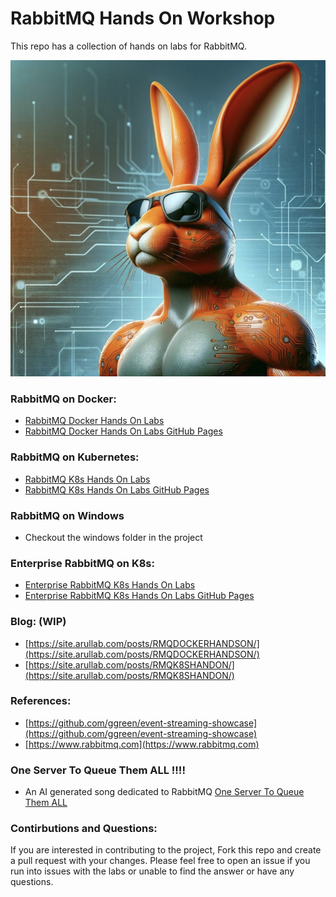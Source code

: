 # RabbitMQ Hands On Workshop

This repo has a collection of hands on  labs for RabbitMQ.

![RabbitMQ Screenshot](static/rmq.png)

### RabbitMQ on Docker:
- [RabbitMQ Docker Hands On Labs](https://github.com/cfkubo/rmq-workshop/tree/ed882554b7fc17952e482947ade64c67dbd580f0/docker)
- [RabbitMQ Docker Hands On Labs GitHub Pages](https://site.arullab.com/rmq-workshop/docker/)

### RabbitMQ on Kubernetes: 
- [RabbitMQ K8s Hands On Labs](https://github.com/cfkubo/rmq-workshop/tree/ed882554b7fc17952e482947ade64c67dbd580f0/k8s)
- [RabbitMQ K8s Hands On Labs GitHub Pages](https://site.arullab.com/rmq-workshop/k8s/)

### RabbitMQ on Windows
- Checkout the windows folder in the project

### Enterprise RabbitMQ on K8s:
- [Enterprise RabbitMQ K8s Hands On Labs](https://github.com/cfkubo/rmq-workshop/tree/a879dc3dbfba24c1d1dd3cbc82b71c2eca1d28b6/EnterpriseRabbitMQ)
- [Enterprise RabbitMQ K8s Hands On Labs GitHub Pages](https://site.arullab.com/rmq-workshop/EnterpriseRabbitMQ/)



### Blog: (WIP)
-  [https://site.arullab.com/posts/RMQDOCKERHANDSON/](https://site.arullab.com/posts/RMQDOCKERHANDSON/)
-  [https://site.arullab.com/posts/RMQK8SHANDON/](https://site.arullab.com/posts/RMQK8SHANDON/)


### References: 
- [https://github.com/ggreen/event-streaming-showcase](https://github.com/ggreen/event-streaming-showcase)
- [https://www.rabbitmq.com](https://www.rabbitmq.com)

### One Server To Queue Them ALL !!!!
- An AI generated song dedicated to RabbitMQ
  [One Server To Queue Them ALL](https://suno.com/s/yfhHe8JGZUdx2EDn)


### Contirbutions and Questions:
If you are interested in contributing to the project, Fork this repo and create a pull request with your changes. Please feel free to open an issue if you run into issues with the labs or unable to find the answer or have any questions.
